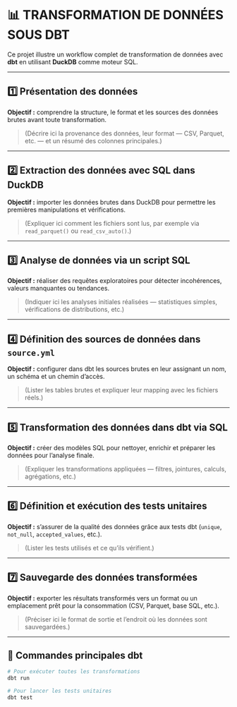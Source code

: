 # 📊 TRANSFORMATION DE DONNÉES SOUS DBT

Ce projet illustre un workflow complet de transformation de données avec **dbt** en utilisant **DuckDB** comme moteur SQL.

---

## 1️⃣ Présentation des données

**Objectif :** comprendre la structure, le format et les sources des données brutes avant toute transformation.

> (Décrire ici la provenance des données, leur format — CSV, Parquet, etc. — et un résumé des colonnes principales.)

---

## 2️⃣ Extraction des données avec SQL dans DuckDB

**Objectif :** importer les données brutes dans DuckDB pour permettre les premières manipulations et vérifications.

> (Expliquer ici comment les fichiers sont lus, par exemple via `read_parquet()` ou `read_csv_auto()`.)

---

## 3️⃣ Analyse de données via un script SQL

**Objectif :** réaliser des requêtes exploratoires pour détecter incohérences, valeurs manquantes ou tendances.

> (Indiquer ici les analyses initiales réalisées — statistiques simples, vérifications de distributions, etc.)

---

## 4️⃣ Définition des sources de données dans `source.yml`

**Objectif :** configurer dans dbt les sources brutes en leur assignant un nom, un schéma et un chemin d’accès.
  
> (Lister les tables brutes et expliquer leur mapping avec les fichiers réels.)

---

## 5️⃣ Transformation des données dans dbt via SQL

**Objectif :** créer des modèles SQL pour nettoyer, enrichir et préparer les données pour l’analyse finale.

> (Expliquer les transformations appliquées — filtres, jointures, calculs, agrégations, etc.)

---

## 6️⃣ Définition et exécution des tests unitaires

**Objectif :** s’assurer de la qualité des données grâce aux tests dbt (`unique`, `not_null`, `accepted_values`, etc.).
  
> (Lister les tests utilisés et ce qu’ils vérifient.)

---

## 7️⃣ Sauvegarde des données transformées

**Objectif :** exporter les résultats transformés vers un format ou un emplacement prêt pour la consommation (CSV, Parquet, base SQL, etc.).
  
> (Préciser ici le format de sortie et l’endroit où les données sont sauvegardées.)

---

## 🚀 Commandes principales dbt

```bash
# Pour exécuter toutes les transformations
dbt run

# Pour lancer les tests unitaires
dbt test

